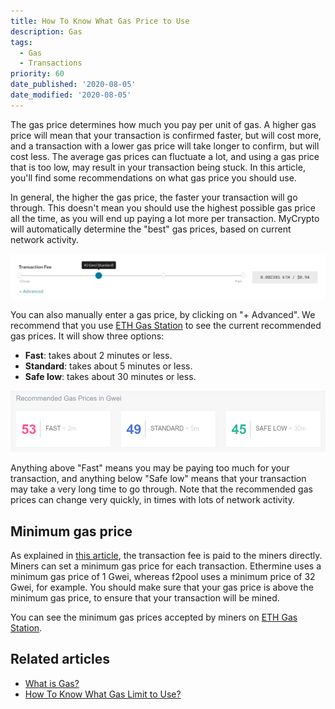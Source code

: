 ```yaml
---
title: How To Know What Gas Price to Use
description: Gas
tags:
  - Gas
  - Transactions
priority: 60
date_published: '2020-08-05'
date_modified: '2020-08-05'
---
```


The gas price determines how much you pay per unit of gas. A higher gas price will mean that your transaction is confirmed faster, but will cost more, and a transaction with a lower gas price will take longer to confirm, but will cost less. The average gas prices can fluctuate a lot, and using a gas price that is too low, may result in your transaction being stuck. In this article, you'll find some recommendations on what gas price you should use.

In general, the higher the gas price, the faster your transaction will go through. This doesn't mean you should use the highest possible gas price all the time, as you will end up paying a lot more per transaction. MyCrypto will automatically determine the "best" gas prices, based on current network activity.

![Transaction fee slider](../../assets/general-knowledge/ethereum-blockchain/what-is-gas/transaction-fee-slider.png)

You can also manually enter a gas price, by clicking on "+ Advanced". We recommend that you use [ETH Gas Station](https://ethgasstation.info/) to see the current recommended gas prices. It will show three options:

* **Fast**: takes about 2 minutes or less.
* **Standard**: takes about 5 minutes or less.
* **Safe low**: takes about 30 minutes or less.

![Recommended gas prices as shown on ETH Gas Station](../../assets/how-to/sending/how-to-know-what-gas-price-to-use/eth-gas-station-overview.png)

Anything above "Fast" means you may be paying too much for your transaction, and anything below "Safe low" means that your transaction may take a very long time to go through. Note that the recommended gas prices can change very quickly, in times with lots of network activity.

## Minimum gas price

As explained in [this article](/general-knowledge/ethereum-blockchain/what-is-gas), the transaction fee is paid to the miners directly. Miners can set a minimum gas price for each transaction. Ethermine uses a minimum gas price of 1 Gwei, whereas f2pool uses a minimum price of 32 Gwei, for example. You should make sure that your gas price is above the minimum gas price, to ensure that your transaction will be mined.

You can see the minimum gas prices accepted by miners on [ETH Gas Station](https://ethgasstation.info/).

## Related articles

* [What is Gas?](/general-knowledge/ethereum-blockchain/what-is-gas)
* [How To Know What Gas Limit to Use?](/how-to/sending/how-to-know-what-gas-limit-to-use)
